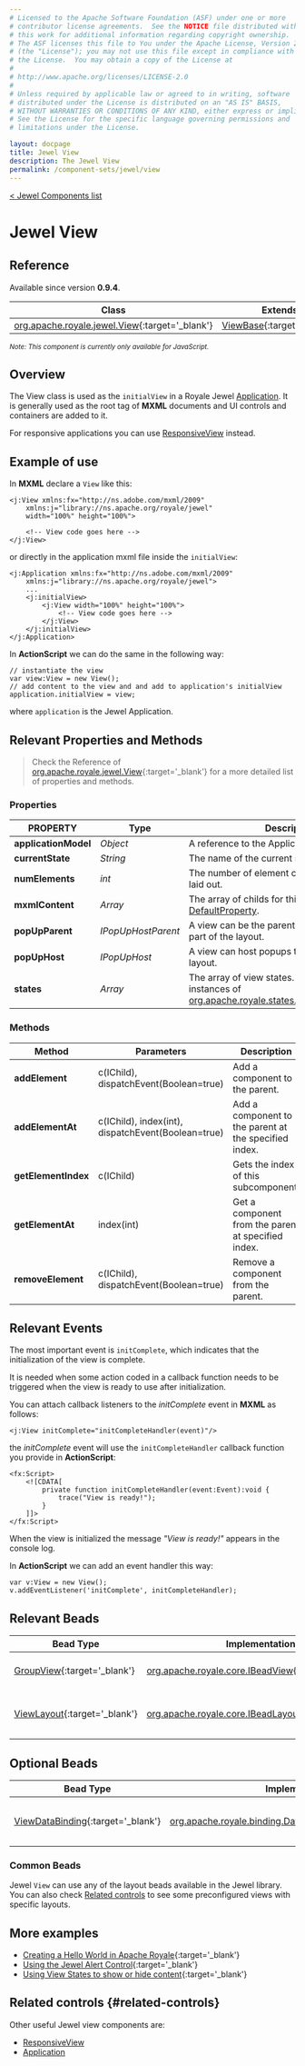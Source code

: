 ```yaml
---
# Licensed to the Apache Software Foundation (ASF) under one or more
# contributor license agreements.  See the NOTICE file distributed with
# this work for additional information regarding copyright ownership.
# The ASF licenses this file to You under the Apache License, Version 2.0
# (the "License"); you may not use this file except in compliance with
# the License.  You may obtain a copy of the License at
# 
# http://www.apache.org/licenses/LICENSE-2.0
# 
# Unless required by applicable law or agreed to in writing, software
# distributed under the License is distributed on an "AS IS" BASIS,
# WITHOUT WARRANTIES OR CONDITIONS OF ANY KIND, either express or implied.
# See the License for the specific language governing permissions and
# limitations under the License.

layout: docpage
title: Jewel View
description: The Jewel View
permalink: /component-sets/jewel/view
---
```

[< Jewel Components list](component-sets/jewel)

# Jewel View

## Reference

Available since version __0.9.4__.

| Class                 	    | Extends                           | Implements	                    |
|------------------------------	|----------------------------------	|---------------------------------  |
| [org.apache.royale.jewel.View](https://royale.apache.org/asdoc/index.html#!org.apache.royale.jewel/View){:target='_blank'} | [ViewBase](https://royale.apache.org/asdoc/index.html#!org.apache.royale.jewel.supportClasses.view/ViewBase){:target='_blank'} | [IMXMLDocument](https://royale.apache.org/asdoc/index.html#!org.apache.royale.core/IMXMLDocument){:target='_blank'} |

<sup>_Note: This component is currently only available for JavaScript._</sup>

## Overview

The View class is used as the `initialView` in a Royale Jewel [Application](component-sets/jewel/application). It is generally used as the root tag of __MXML__ documents and UI controls and containers are added to it.

For responsive applications you can use [ResponsiveView](component-sets/jewel/responsiveview) instead.

## Example of use

In __MXML__ declare a `View` like this:

```mxml
<j:View xmlns:fx="http://ns.adobe.com/mxml/2009" 
    xmlns:j="library://ns.apache.org/royale/jewel"
    width="100%" height="100%">

    <!-- View code goes here -->
</j:View>
```

or directly in the application mxml file inside the `initialView`:

```mxml
<j:Application xmlns:fx="http://ns.adobe.com/mxml/2009" 
    xmlns:j="library://ns.apache.org/royale/jewel">
    ...
    <j:initialView>
        <j:View width="100%" height="100%">
            <!-- View code goes here -->
        </j:View>
    </j:initialView>
</j:Application>
```

In __ActionScript__ we can do the same in the following way:

```as3
// instantiate the view
var view:View = new View();
// add content to the view and and add to application's initialView
application.initialView = view;
```

where `application` is the Jewel Application.

## Relevant Properties and Methods

> Check the Reference of [org.apache.royale.jewel.View](https://royale.apache.org/asdoc/index.html#!org.apache.royale.jewel/View){:target='_blank'} for a more detailed list of properties and methods.

### Properties

| PROPERTY 	             | Type   	    | Description                                                                                           |
|----------------------- |--------------| ------------------------------------------------------------------------------------------------------|
| __applicationModel__   | _Object_ 	| A reference to the Application's model.                                               				|
| __currentState__   	 | _String_ 	| The name of the current state.                                                                        |
| __numElements__   	 | _int_ 	    | The number of element children that can be laid out.                                                  |
| __mxmlContent__   	 | _Array_ 	    | The array of childs for this view. Is the [DefaultProperty](features/as3/metadata#default-property). |
| __popUpParent__   	 | _IPopUpHostParent_ | A view can be the parent of a popup that will be part of the layout.                            |
| __popUpHost__		   	 | _IPopUpHost_ | A view can host popups that will be part of the layout.                                         		|
| __states__        	 | _Array_ 	    | The array of view states. These should be instances of [org.apache.royale.states.State](https://royale.apache.org/asdoc/index.html#!org.apache.royale.states/State){:target='_blank'}|

### Methods

| Method    	       | Parameters                                                     |Description                                            |
|----------------------|----------------------------------------------------------------|-------------------------------------------------------|
| __addElement__   	   | c(IChild), dispatchEvent(Boolean=true) 	                    | Add a component to the parent.	                    |
| __addElementAt__     | c(IChild), index(int), dispatchEvent(Boolean=true) 	        | Add a component to the parent at the specified index.	|
| __getElementIndex__  | c(IChild)                                           	        | Gets the index of this subcomponent.	                |
| __getElementAt__     | index(int)                                         	        | Get a component from the parent at specified index.	|
| __removeElement__    | c(IChild), dispatchEvent(Boolean=true) 	                    | Remove a component from the parent.	                |

## Relevant Events

The most important event is `initComplete`, which indicates that the initialization of the view is complete.

It is needed when some action coded in a callback function needs to be triggered when the view is ready to use after initialization.

You can attach callback listeners to the _initComplete_ event in __MXML__ as follows:

```mxml
<j:View initComplete="initCompleteHandler(event)"/>
```

the _initComplete_ event will use the `initCompleteHandler` callback function you provide in __ActionScript__:

```mxml
<fx:Script>
    <![CDATA[      
        private function initCompleteHandler(event:Event):void {
            trace("View is ready!");
        }
    ]]>
</fx:Script>
```

When the view is initialized the message _"View is ready!"_ appears in the console log.

In __ActionScript__ we can add an event handler this way: 

```as3
var v:View = new View();
v.addEventListener('initComplete', initCompleteHandler);
```

## Relevant Beads

| Bead Type       	| Implementation                               	  | Description                                     |
|-----------------	|------------------------------------------------ |------------------------------------------------	|
| [GroupView](https://royale.apache.org/asdoc/index.html#!org.apache.royale.html.beads/GroupView){:target='_blank'}      	| [org.apache.royale.core.IBeadView](https://royale.apache.org/asdoc/index.html#!org.apache.royale.core/IBeadView){:target='_blank'} | This is the default view bead.	|
| [ViewLayout](https://royale.apache.org/asdoc/index.html#!org.apache.royale.jewel.beads.layouts/ViewLayout){:target='_blank'}      	| [org.apache.royale.core.IBeadLayout](https://royale.apache.org/asdoc/index.html#!org.apache.royale.core/IBeadLayout){:target='_blank'} | This is the default layout bead.	|

## Optional Beads

| Bead Type       	| Implementation                               	  | Description                                     |
|-----------------	|------------------------------------------------ |------------------------------------------------	|
| [ViewDataBinding](https://royale.apache.org/asdoc/index.html#!org.apache.royale.binding/ViewDataBinding){:target='_blank'}      	| [org.apache.royale.binding.DataBindingBase](https://royale.apache.org/asdoc/index.html#!org.apache.royale.binding/DataBindingBase){:target='_blank'} | Provide binding capabilities to the view.	|

### Common Beads

Jewel `View` can use any of the layout beads available in the Jewel library. You can also check [Related controls](component-sets/jewel/view.html#related-controls) to see some preconfigured views with specific layouts.

## More examples

* [Creating a Hello World in Apache Royale](https://royale.apache.org/creating-a-hello-world-in-apache-royale/){:target='_blank'}
* [Using the Jewel Alert Control](https://royale.apache.org/using-jewel-alert-control/){:target='_blank'}
* [Using View States to show or hide content](https://royale.codeoscopic.com/using-view-states-to-show-or-hide-content/){:target='_blank'}

## Related controls {#related-controls}

Other useful Jewel view components are:

* [ResponsiveView](component-sets/jewel/responsiveview)
* [Application](component-sets/jewel/application)
